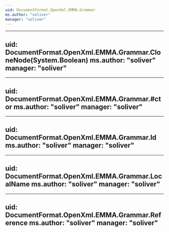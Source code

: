 ```yaml
---
uid: DocumentFormat.OpenXml.EMMA.Grammar
ms.author: "soliver"
manager: "soliver"
---
```


---
uid: DocumentFormat.OpenXml.EMMA.Grammar.CloneNode(System.Boolean)
ms.author: "soliver"
manager: "soliver"
---

---
uid: DocumentFormat.OpenXml.EMMA.Grammar.#ctor
ms.author: "soliver"
manager: "soliver"
---

---
uid: DocumentFormat.OpenXml.EMMA.Grammar.Id
ms.author: "soliver"
manager: "soliver"
---

---
uid: DocumentFormat.OpenXml.EMMA.Grammar.LocalName
ms.author: "soliver"
manager: "soliver"
---

---
uid: DocumentFormat.OpenXml.EMMA.Grammar.Reference
ms.author: "soliver"
manager: "soliver"
---
